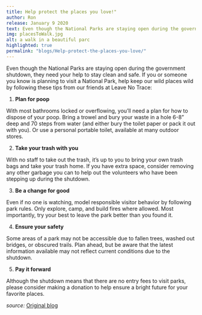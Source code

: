 ```yaml
---
title: Help protect the places you love!"
author: Ron
release: January 9 2020
text: Even though the National Parks are staying open during the government shutdown, they need your help to stay clean and safe.
img: placesToWalk.jpg
alt: a walk in a beautiful parc
highlighted: true
permalink: "blogs/Help-protect-the-places-you-love/"
---
```


Even though the National Parks are staying open during the government shutdown, they need your help to stay clean and safe. If you or someone you know is planning to visit a National Park, help keep our wild places wild by following these tips from our friends at Leave No Trace:

1. **Plan for poop**

With most bathrooms locked or overflowing, you’ll need a plan for how to dispose of your poop. Bring a trowel and bury your waste in a hole 6-8” deep and 70 steps from water (and either bury the toilet paper or pack it out with you). Or use a personal portable toilet, available at many outdoor stores.

2. **Take your trash with you**

With no staff to take out the trash, it’s up to you to bring your own trash bags and take your trash home. If you have extra space, consider removing any other garbage you can to help out the volunteers who have been stepping up during the shutdown.

3. **Be a change for good**

Even if no one is watching, model responsible visitor behavior by following park rules. Only explore, camp, and build fires where allowed. Most importantly, try your best to leave the park better than you found it.

4. **Ensure your safety**

Some areas of a park may not be accessible due to fallen trees, washed out bridges, or obscured trails. Plan ahead, but be aware that the latest information available may not reflect current conditions due to the shutdown.

5. **Pay it forward**

Although the shutdown means that there are no entry fees to visit parks, please consider making a donation to help ensure a bright future for your favorite places. 

*source:*
[Original blog](https://fieldnotes.alltrails.com/blog/2019/01/09/help-protect-the-parks-you-love/)